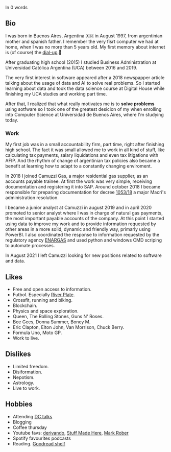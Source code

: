 In <span id="wordCount">0</span> words

## Bio

I was born in Buenos Aires, Argentina 🇦🇷 in August 1997, from argentinian mother and spanish father. I remember the very fisrt computer we had at home, when I was no more than 5 years old. My first memory about internet is (of course) the [dial-up](https://youtu.be/gsNaR6FRuO0).🥲

After graduating high school (2015) I studied Business Administration at Universidad Católica Argentina (UCA) between 2016 and 2019.

The very first interest in software appeared after a 2018 newspapper article talking about the usage of data and AI to solve real problems. So I started learning about data and took the data science course at Digital House while finishing my UCA studies and working part time.

After that, I realized that what really motivates me is to **solve problems** using sotfware so I took one of the greatest desicion of my when enrolling into Computer Science at Universidad de Buenos Aires, where I'm studying today.

### Work

My first job was in a small accountability firm, part time, right after finishing high school. The fact it was small allowed me to work in all kind of stuff, like calculating tax payments, salary liquidations and even tax litigations with AFIP. And the rhythm of change of argentinian tax policies also became a benefit at learning how to adapt to a constantly changing enviroment.

In 2018 I joined Camuzzi Gas, a major residential gas supplier, as an accounts payable trainee. At first the work was very simple, receiving documentation and registering it into SAP. Around october 2018 I became responsible for preparing documentation for decree [1053/18](http://servicios.infoleg.gob.ar/infolegInternet/anexos/315000-319999/316448/norma.htm) a major Macri's administration resolution.

I became a junior analyst at Camuzzi in august 2019 and in april 2020 promoted to senior analyst where I was in charge of natural gas payments, the most important payable accounts of the company. At this point I started using data to improve my work and to provide information requested by other areas in a more solid, dynamic and friendly way, primarly using PowerBI. I also coordinated the response to information requested by the regulatory agency [ENARGAS](https://www.enargas.gob.ar/) and used python and windows CMD scriping to automate processes.

In August 2021 I left Camuzzi looking for new positions related to software and data.

## Likes

- Free and open access to information.
- Futbol. Especially [River Plate](https://www.cariverplate.com.ar/).
- Crossfit, running and biking.
- Blockchain.
- Physics and space exploration.
- Queen, The Rolling Stones, Guns N' Roses.
- Bee Gees, Donna Summer, Boney M.
- Eric Clapton, Elton John, Van Morrison, Chuck Berry.
- Formula Uno, Moto GP.
- Work to live.

## Dislikes

- Limited freedom.
- Disiformation.
- Nepotism.
- Astrology.
- Live to work.

## Hobbies

- Attending [DC talks](https://www.dc.uba.ar/event/)
- Blogging
- Coffee thursday
- Youtube favs: [derivando](https://www.youtube.com/c/Derivando), [Stuff Made Here](https://www.youtube.com/c/StuffMadeHere), [Mark Rober](https://www.youtube.com/c/MarkRober)
- Spotify favourites podcasts
- Reading. [Goodread shelf](https://www.goodreads.com/review/list/132816000-yago?ref=nav_mybooks&shelf=read)
